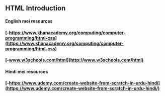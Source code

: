 ## HTML Introduction

#### English mei resources

#### [-https://www.khanacademy.org/computing/computer-programming/html-css](https://www.khanacademy.org/computing/computer-programming/html-css)
#### [-www.w3schools.com/html](http://www.w3schools.com/html)


#### Hindi mei resources

#### [-https://www.udemy.com/create-website-from-scratch-in-urdu-hindi](https://www.udemy.com/create-website-from-scratch-in-urdu-hindi/)


